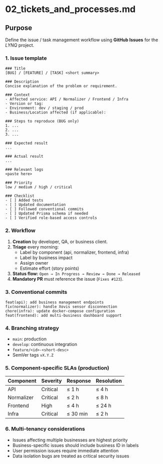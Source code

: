 # 02_tickets_and_processes.md

## Purpose

Define the issue / task management workflow using **GitHub Issues** for the _LYNQ_ project.

### 1. Issue template

```
### Title
[BUG] / [FEATURE] / [TASK] <short summary>

### Description
Concise explanation of the problem or requirement.

### Context
- Affected service: API / Normalizer / Frontend / Infra
- Version or tag:
- Environment: dev / staging / prod
- Business/Location affected (if applicable):

### Steps to reproduce (BUG only)
1. ...
2. ...
3. ...

### Expected result
...

### Actual result
...

### Relevant logs
<paste here>

### Priority
low / medium / high / critical

### Checklist
- [ ] Added tests
- [ ] Updated documentation
- [ ] Followed conventional commits
- [ ] Updated Prisma schema if needed
- [ ] Verified role-based access controls
```

### 2. Workflow

1. **Creation** by developer, QA, or business client.
2. **Triage** every morning:
   - Label by component (api, normalizer, frontend, infra)
   - Label by business impact
   - Assign owner
   - Estimate effort (story points)
3. **Status flow:** `Open → In Progress → Review → Done → Released`
4. **Mandatory PR** must reference the issue (`Fixes #123`).

### 3. Conventional commits

```
feat(api): add business management endpoints
fix(normalizer): handle Xovis sensor disconnection
chore(infra): update docker-compose configuration
feat(frontend): add multi-business dashboard support
```

### 4. Branching strategy

- `main`: production
- `develop`: continuous integration
- `feature/<id>-<short-desc>`
- SemVer tags `vX.Y.Z`

### 5. Component-specific SLAs (production)

| Component  | Severity | Response | Resolution |
| ---------- | -------- | -------- | ---------- |
| API        | Critical | ≤ 1 h    | ≤ 4 h      |
| Normalizer | Critical | ≤ 2 h    | ≤ 8 h      |
| Frontend   | High     | ≤ 4 h    | ≤ 24 h     |
| Infra      | Critical | ≤ 30 min | ≤ 2 h      |

### 6. Multi-tenancy considerations

- Issues affecting multiple businesses are highest priority
- Business-specific issues should include business ID in labels
- User permission issues require immediate attention
- Data isolation bugs are treated as critical security issues
